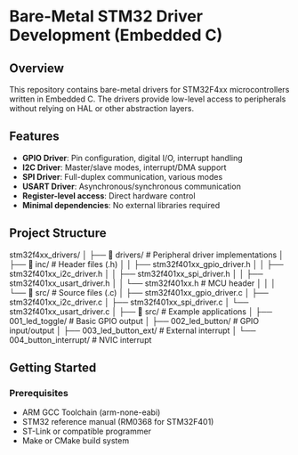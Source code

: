 # Bare-Metal STM32 Driver Development (Embedded C)

## Overview
This repository contains bare-metal drivers for STM32F4xx microcontrollers written in Embedded C. The drivers provide low-level access to peripherals without relying on HAL or other abstraction layers.

## Features
- **GPIO Driver**: Pin configuration, digital I/O, interrupt handling
- **I2C Driver**: Master/slave modes, interrupt/DMA support  
- **SPI Driver**: Full-duplex communication, various modes
- **USART Driver**: Asynchronous/synchronous communication
- **Register-level access**: Direct hardware control
- **Minimal dependencies**: No external libraries required

## Project Structure

stm32f4xx_drivers/
│
├── 📂 drivers/ # Peripheral driver implementations
│ ├── 📂 inc/ # Header files (.h)
│ │ ├── stm32f401xx_gpio_driver.h
│ │ ├── stm32f401xx_i2c_driver.h
│ │ ├── stm32f401xx_spi_driver.h
│ │ ├── stm32f401xx_usart_driver.h
│ │ └── stm32f401xx.h # MCU header
│ │
│ └── 📂 src/ # Source files (.c)
│ ├── stm32f401xx_gpio_driver.c
│ ├── stm32f401xx_i2c_driver.c
│ ├── stm32f401xx_spi_driver.c
│ └── stm32f401xx_usart_driver.c
│
├── 📂 src/ # Example applications
│ ├── 001_led_toggle/ # Basic GPIO output
│ ├── 002_led_button/ # GPIO input/output
│ ├── 003_led_button_ext/ # External interrupt
│ └── 004_button_interrupt/ # NVIC interrupt

## Getting Started

### Prerequisites
- ARM GCC Toolchain (arm-none-eabi)
- STM32 reference manual (RM0368 for STM32F401)
- ST-Link or compatible programmer
- Make or CMake build system
